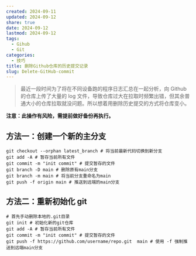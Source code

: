 ```yaml
---
created: 2024-09-11
updated: 2024-09-12
share: true
date: 2024-09-12
lastmod: 2024-09-12
tags:
  - Gihub
  - Git
categories:
  - 技巧
title: 删除Github仓库的历史提交记录
slug: Delete-GitHub-commit
---
```

  
> 最近一段时间为了将在不同设备跑的程序日志汇总在一起分析，向 Github 的仓库上传了大量的 log 文件，导致仓库过大在拉取时频繁出错，但其余普通大小的仓库拉取就没问题。所以想着用删除历史提交的方式将仓库变小。  
  
**注意：此操作有风险，需提前做好备份再执行。**  
  
## 方法一：创建一个新的主分支  
  
```shell  
git checkout --orphan latest_branch # 将当前最新代码切换到新分支  
git add -A # 暂存当前所有文件  
git commit -m "init commit" # 提交暂存的文件  
git branch -D main # 删除原有main分支  
git branch -m main # 将当前分支重命名为main  
git push -f origin main # 推送到远端的main分支  
```  
  
## 方法二：重新初始化 git  
  
```shell  
# 首先手动删除本地的.git目录  
git init # 初始化新的git仓库  
git add -A # 暂存当前所有文件  
git commit -m "init commit" # 提交暂存的文件  
git push -f https://github.com/username/repo.git  main # 使用 -f 强制推送到远端main分支  
```